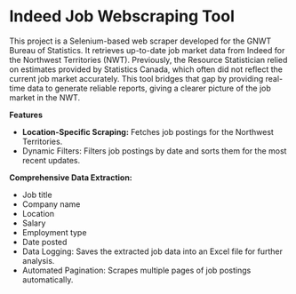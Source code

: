 # Indeed Job Webscraping Tool

This project is a Selenium-based web scraper developed for the GNWT Bureau of Statistics. It retrieves up-to-date job market data from Indeed for the Northwest Territories (NWT). Previously, the Resource Statistician relied on estimates provided by Statistics Canada, which often did not reflect the current job market accurately. This tool bridges that gap by providing real-time data to generate reliable reports, giving a clearer picture of the job market in the NWT.

**Features**

- **Location-Specific Scraping:** Fetches job postings for the Northwest Territories.
- Dynamic Filters: Filters job postings by date and sorts them for the most recent updates.

**Comprehensive Data Extraction:**

- Job title
- Company name
- Location
- Salary
- Employment type
- Date posted
- Data Logging: Saves the extracted job data into an Excel file for further analysis.
- Automated Pagination: Scrapes multiple pages of job postings automatically.

